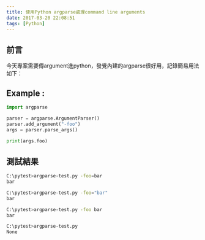 ```yaml
---
title: 使用Python argparse處理command line arguments
date: 2017-03-20 22:08:51
tags: [Python]
---
```


## 前言

今天專案需要傳argument進python，發覺內建的argparse很好用，記錄簡易用法如下：

## Example :

```python
import argparse

parser = argparse.ArgumentParser()
parser.add_argument("-foo")
args = parser.parse_args()

print(args.foo)
```

## 測試結果

```bash
C:\pytest>argparse-test.py -foo=bar
bar

C:\pytest>argparse-test.py -foo="bar"
bar

C:\pytest>argparse-test.py -foo bar
bar

C:\pytest>argparse-test.py
None
```